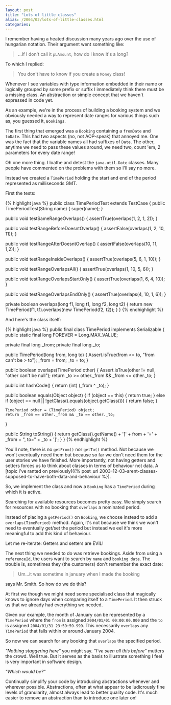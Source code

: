 ```yaml
---
layout: post
title: "Lots of little classes"
alias: /2004/02/lots-of-little-classes.html
categories:
---
```

I remember having a heated discussion many years ago over the use of hungarian notation. Their argument went something like:

> ...If I don't call it `pLAmount`, how do I know it's a long?

To which I replied:

> You don't have to know if you create a `Money` class!

Whenever I see variables with type information embedded in their name or logically grouped by some prefix or suffix I immediately think there must be a missing class. An abstraction or simple concept that we haven't expressed in code yet.

As an example, we're in the process of building a booking system and we obviously needed a way to represent date ranges for various things such as, you guessed it, `Bookings`.

The first thing that emerged was a `Booking` containing a `fromDate` and `toDate`. This had two aspects (no, not AOP-speak) that annoyed me. One was the fact that the variable names all had suffixes of `Date`. The other, anytime we need to pass these values around, we need two, count 'em, 2 parameters for every date range!

Oh one more thing. I loathe and detest the `java.util.Date` classes.  Many people have commented on the problems with them so I'll say no more.

Instead we created a `TimePeriod` holding the start and end of the period represented as milliseconds GMT.

First the tests:

{% highlight java %}
public class TimePeriodTest extends TestCase {
  public TimePeriodTest(String name) {
    super(name);
  }

  public void testSameRangeOverlaps() {
    assertTrue(overlaps(1, 2, 1, 2));
  }

  public void testRangeBeforeDoesntOverlap() {
    assertFalse(overlaps(1, 2, 10, 11));
  }

  public void testRangeAfterDoesntOverlap() {
    assertFalse(overlaps(10, 11, 1,2));
  }

  public void testRangeInsideOverlaps() {
    assertTrue(overlaps(5, 6, 1, 10));
  }

  public void testRangeOverlapsAll() {
    assertTrue(overlaps(1, 10, 5, 6));
  }

  public void testRangeOverlapsStartOnly() {
    assertTrue(overlaps(1, 6, 4, 10));
  }

  public void testRangeOverlapsEndOnly() {
    assertTrue(overlaps(4, 10, 1, 6));
  }

  private boolean overlaps(long f1, long t1, long f2, long t2) {
    return new TimePeriod(f1, t1).overlaps(new TimePeriod(f2, t2));
  }
}
{% endhighlight %}

And here's the class itself:

{% highlight java %}
public final class TimePeriod implements Serializable {
  public static final long FOREVER = Long.MAX_VALUE;

  private final long _from;
  private final long _to;

  public TimePeriod(long from, long to) {
    Assert.isTrue(from <= to, "from can't be > to");
    _from = from;
    _to = to;
  }

  public boolean overlaps(TimePeriod other) {
    Assert.isTrue(other != null, "other can't be null");
    return _to >= other._from && _from <= other._to;
  }

  public int hashCode() {
    return (int) (_from ^ _to);
  }

  public boolean equals(Object object) {
    if (object == this) {
      return true;
    } else if (object == null || !getClass().equals(object.getClass())) {
      return false;
    }

    TimePeriod other = (TimePeriod) object;
    return _from == other._from && _to == other._to;
  }

  public String toString() {
    return getClass().getName() + '[' + from + '=' + _from + ", to=" + _to + ']';
  }
}
{% endhighlight %}

You'll note, there is no `getFrom()` nor `getTo()` method. Not because we won't eventually need them but because so far we don't need them for the user stories we have finished. More importantly, not having getters and setters forces us to think about classes in terms of behaviour not data. A [topic I've ranted on previously]({% post_url 2003-12-03-arent-classes-supposed-to-have-both-data-and-behaviour %}).

So, we implement the class and now a `Booking` has a `TimePeriod` during which it is active.

Searching for available resources becomes pretty easy. We simply search for resources with no booking that `overlaps` a nominated period.

Instead of placing a `getPeriod()` on `Booking`, we choose instead to add a `overlaps(TimePeriod)` method. Again, it's not because we think we won't need to eventually get/set the period but instead we eel it's more meaningful to add this kind of behaviour.

Let me re-iterate: Getters and setters are EVIL!

The next thing we needed to do was retrieve bookings. Aside from using a `referenceId`, the users want to search by `name` and `booking date`. The trouble is, sometimes they (the customers) don't remember the exact date:

> Um...it was sometime in january when I made the booking

says Mr. Smith. So how do we do this?

At first we though we might need some specialised class that magically knows to ignore days when comparing itself to a `TimePeriod`. It then struck us that we already had everything we needed.

Given our example, the month of January can be represented by a `TimePeriod` where the `from` is assigned `2004/01/01 00:00:00.000` and the `to` is assigned `2004/01/31 23:59:59.999`. This necessarily `overlaps` any `TimePeriod` that falls within or around January 2004.

So now we can search for any booking that `overlaps` the specified period.

_"Nothing staggering here"_ you might say. _"I've seen all this before"_ mutters the crowd. Well true. But it serves as the basis to illustrate something I feel is very important in software design.

_"Which would be?"_

Continually simplify your code by introducing abstractions whenever and wherever possible. Abstractions, often at what appear to be ludicrously fine levels of granularity, almost always lead to better quality code. It's much easier to remove an abstraction than to introduce one later on!
